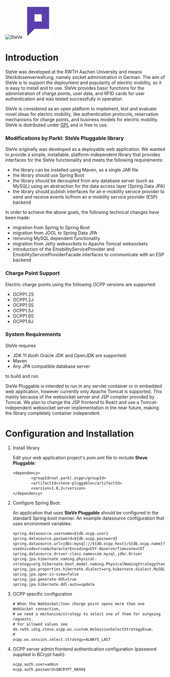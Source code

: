 ![SteVe](src/main/resources/webapp/static/images/logo.png) 
![Parkl](src/main/resources/webapp/static/images/parkl_logo.png) 


# Introduction

SteVe was developed at the RWTH Aachen University and means Steckdosenverwaltung, namely socket administration in German. The aim of SteVe is to support the deployment and popularity of electric mobility, so it is easy to install and to use. SteVe provides basic functions for the administration of charge points, user data, and RFID cards for user authentication and was tested successfully in operation.

SteVe is considered as an open platform to implement, test and evaluate novel ideas for electric mobility, like authentication protocols, reservation mechanisms for charge points, and business models for electric mobility. SteVe is distributed under [GPL](LICENSE.txt) and is free to use.

### Modifications by Parkl: SteVe Pluggable library

SteVe originally was developed as a deployable web application. We wanted to provide a simple, installable, platform-independent library that provides interfaces for the SteVe functionality and meets the following requirements:

* the library can be installed using Maven, as a single JAR file
* the library should use Spring Boot
* the library should be decoupled from any database server (such as MySQL) using an abstraction for the data access layer (Spring Data JPA)
* the library should publish interfaces for an e-mobility service provider to send and receive events to/from an e-mobility service provider (ESP) backend

In order to achieve the above goals, the following technical changes have been made:
* migration from Spring to Spring Boot
* migration from JOGL to Spring Data JPA
* removing MySQL dependent functionality
* migration from Jetty websockets to Apache Tomcat websockets
* introduction of the EmobilityServiceProvider and EmobilityServiceProviderFacade interfaces to communicate with an ESP backend


### Charge Point Support

Electric charge points using the following OCPP versions are supported:

* OCPP1.2S
* OCPP1.2J
* OCPP1.5S
* OCPP1.5J
* OCPP1.6S
* OCPP1.6J


### System Requirements

SteVe requires 
* JDK 11 (both Oracle JDK and OpenJDK are supported)
* Maven 
* Any JPA compatible database server

to build and run. 

SteVe Pluggable is intended to run in any servlet container or in embedded web application, however currently only Apache Tomcat is supported. This mainly because of the websocket server and JSP compiler provided by Tomcat. We plan to change the JSP frontend to React and use a Tomcat-independent websocket server implementation in the near future, making the library completely container independent.

# Configuration and Installation

1. Install library

    Edit your web application project's pom.xml file to include **Steve Pluggable**:
    ```
    <dependency>
            <groupId>net.parkl.ocpp</groupId>
            <artifactId>steve-pluggable</artifactId>
            <version>1.0.2</version>
    </dependency>
    ```
    
        
2. Configure Spring Boot:

    An application that uses **SteVe Pluggable** should be configured in the standard Spring boot manner.
    An example datasource configuration that uses environment variables:
    ```
    spring.datasource.username=${db.ocpp.user}
    spring.datasource.password=${db.ocpp.password}
    spring.datasource.url=jdbc:mysql://${db.ocpp.host}/${db.ocpp.name}?useUnicode=true&characterEncoding=UTF-8&serverTimezone=CET
    spring.datasource.driver-class-name=com.mysql.jdbc.Driver
    spring.jpa.hibernate.naming.physical-strategy=org.hibernate.boot.model.naming.PhysicalNamingStrategyStandardImpl
    spring.jpa.properties.hibernate.dialect=org.hibernate.dialect.MySQL5InnoDBDialect
    spring.jpa.open-in-view=false
    spring.jpa.generate-ddl=true
    spring.jpa.hibernate.ddl-auto=update
    ```
    
3. OCPP specific configuration
    ```
    # When the WebSocket/Json charge point opens more than one WebSocket connection,
    # we need a mechanism/strategy to select one of them for outgoing requests.
    # For allowed values see de.rwth.idsg.steve.ocpp.ws.custom.WsSessionSelectStrategyEnum.
    #
    ocpp.ws.session.select.strategy=ALWAYS_LAST
    ```
    
4. OCPP server admin frontend authentication configuration (password supplied in BCrypt hash):
    ```
    ocpp.auth.user=admin
    ocpp.auth.password=$BCRYPT_HASH$
    ```
    


